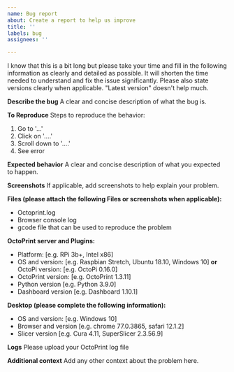 ```yaml
---
name: Bug report
about: Create a report to help us improve
title: ''
labels: bug
assignees: ''

---
```


I know that this is a bit long but please take your time and fill in the following information as clearly and detailed as possible. It will shorten the time needed to understand and fix the issue significantly. Please also state versions clearly when applicable. "Latest version" doesn't help much.  

**Describe the bug**
A clear and concise description of what the bug is.

**To Reproduce**
Steps to reproduce the behavior:
1. Go to '...'
2. Click on '....'
3. Scroll down to '....'
4. See error

**Expected behavior**
A clear and concise description of what you expected to happen.

**Screenshots**
If applicable, add screenshots to help explain your problem.

**Files (please attach the following Files or screenshots when applicable):**
* Octoprint.log
* Browser console log
* gcode file that can be used to reproduce the problem

**OctoPrint server and Plugins:**
 - Platform: [e.g. RPi 3b+, Intel x86]
 - OS and version: [e.g. Raspbian Stretch, Ubuntu 18.10, Windows 10] **or** OctoPi version: [e.g. OctoPi 0.16.0]
 - OctoPrint version: [e.g. OctoPrint 1.3.11]
 - Python version [e.g. Python 3.9.0]
 - Dashboard version [e.g. Dashboard 1.10.1]

**Desktop (please complete the following information):**
 - OS and version: [e.g. Windows 10]
 - Browser and version [e.g. chrome 77.0.3865, safari 12.1.2]
 - Slicer version [e.g. Cura 4.11, SuperSlicer 2.3.56.9]

**Logs**
Please upload your OctoPrint log file 

**Additional context**
Add any other context about the problem here.

